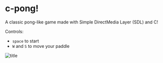 # c-pong!

A classic pong-like game made with Simple DirectMedia Layer (SDL) and C!

Controls:
- `space` to start
- `W` and `S` to move your paddle

![title](https://cloud-40rb6u7xs-hack-club-bot.vercel.app/0image.png)
